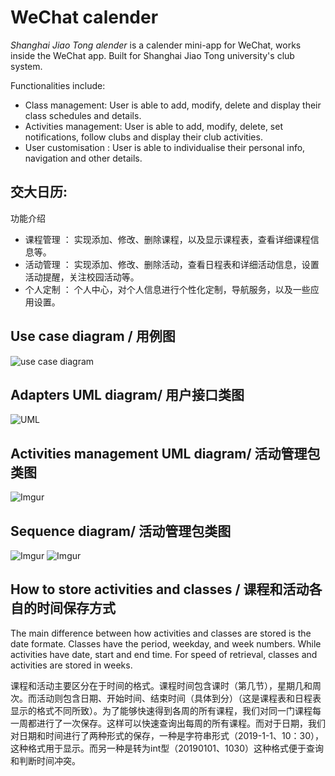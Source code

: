 # WeChat calender
_Shanghai Jiao Tong alender_ is a calender mini-app for WeChat, works inside the WeChat app. Built for Shanghai Jiao Tong university's club system.

Functionalities include:
- Class management: User is able to add, modify, delete and display their class schedules and details.
- Activities management: User is able to add, modify, delete, set notifications, follow clubs and display their club activities.
- User customisation : User is able to individualise their personal info, navigation and other details.



交大日历:
----

功能介绍
- 课程管理 ： 实现添加、修改、删除课程，以及显示课程表，查看详细课程信息等。
- 活动管理 ： 实现添加、修改、删除活动，查看日程表和详细活动信息，设置活动提醒，关注校园活动等。
- 个人定制 ： 个人中心，对个人信息进行个性化定制，导航服务，以及一些应用设置。


Use case diagram / 用例图
---

![use case diagram](https://i.imgur.com/WlnX4Mf.png)

Adapters UML diagram/ 用户接口类图
---
![UML](https://i.imgur.com/tvreSmk.png)

Activities management UML diagram/ 活动管理包类图
---
![Imgur](https://i.imgur.com/jPQ3H1N.png)

Sequence diagram/ 活动管理包类图
---
![Imgur](https://i.imgur.com/pTj8w6z.png)
![Imgur](https://i.imgur.com/RXwaWfC.png)

How to store activities and classes / 课程和活动各自的时间保存方式
---

The main difference between how activities and classes are stored is the date formate. Classes have the period, weekday, and week numbers. While activities have date, start and end time. For speed of retrieval, classes and activities are stored in weeks.


课程和活动主要区分在于时间的格式。课程时间包含课时（第几节），星期几和周次。而活动则包含日期、开始时间、结束时间（具体到分）（这是课程表和日程表显示的格式不同所致）。为了能够快速得到各周的所有课程，我们对同一门课程每一周都进行了一次保存。这样可以快速查询出每周的所有课程。而对于日期，我们对日期和时间进行了两种形式的保存，一种是字符串形式（2019-1-1、10：30），这种格式用于显示。而另一种是转为int型（20190101、1030）这种格式便于查询和判断时间冲突。






